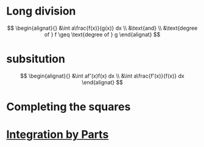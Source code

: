 # Long division

$$
\begin{alignat}{}
&\int a\frac{f(x)}{g(x)} dx \\
&\text{and} \\
&\text{degree of } f \geq \text{degree of } g
\end{alignat}
$$

# subsitution

$$
\begin{alignat}{}
&\int af'(x)f(x) dx \\
&\int a\frac{f'(x)}{f(x)} dx
\end{alignat}
$$

# Completing the squares

# [Integration by Parts]()